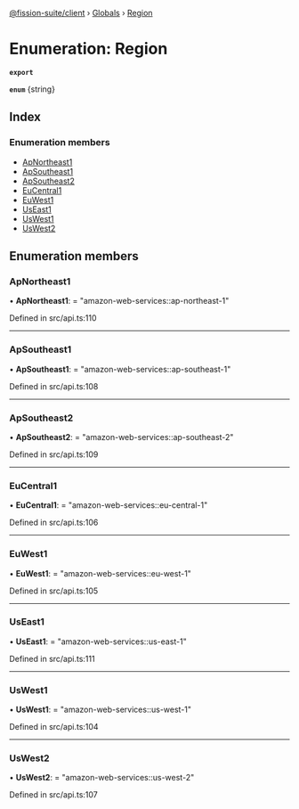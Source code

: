 [@fission-suite/client](../README.md) › [Globals](../globals.md) › [Region](region.md)

# Enumeration: Region

**`export`** 

**`enum`** {string}

## Index

### Enumeration members

* [ApNortheast1](region.md#apnortheast1)
* [ApSoutheast1](region.md#apsoutheast1)
* [ApSoutheast2](region.md#apsoutheast2)
* [EuCentral1](region.md#eucentral1)
* [EuWest1](region.md#euwest1)
* [UsEast1](region.md#useast1)
* [UsWest1](region.md#uswest1)
* [UsWest2](region.md#uswest2)

## Enumeration members

###  ApNortheast1

• **ApNortheast1**: = "amazon-web-services::ap-northeast-1"

Defined in src/api.ts:110

___

###  ApSoutheast1

• **ApSoutheast1**: = "amazon-web-services::ap-southeast-1"

Defined in src/api.ts:108

___

###  ApSoutheast2

• **ApSoutheast2**: = "amazon-web-services::ap-southeast-2"

Defined in src/api.ts:109

___

###  EuCentral1

• **EuCentral1**: = "amazon-web-services::eu-central-1"

Defined in src/api.ts:106

___

###  EuWest1

• **EuWest1**: = "amazon-web-services::eu-west-1"

Defined in src/api.ts:105

___

###  UsEast1

• **UsEast1**: = "amazon-web-services::us-east-1"

Defined in src/api.ts:111

___

###  UsWest1

• **UsWest1**: = "amazon-web-services::us-west-1"

Defined in src/api.ts:104

___

###  UsWest2

• **UsWest2**: = "amazon-web-services::us-west-2"

Defined in src/api.ts:107
